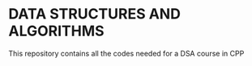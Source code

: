 # DATA STRUCTURES AND ALGORITHMS

This repository contains all the codes needed for a DSA course in CPP
